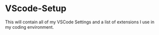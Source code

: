 # VScode-Setup
This will contain all of my VSCode Settings and a list of extensions I use in my coding environment.
